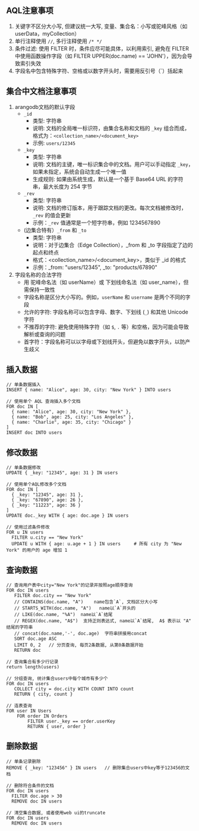 ## AQL注意事项
1. 关键字不区分大小写, 但建议统一大写, 变量、集合名：小写或驼峰风格（如 userData，myCollection）
2. 单行注释使用 `//`, 多行注释使用 `/* */`
3. 条件过滤: 使用 FILTER 时，条件应尽可能具体，以利用索引, 避免在 FILTER 中使用函数操作字段（如 FILTER UPPER(doc.name) == 'JOHN'），因为会导致索引失效
4. 字段名中包含特殊字符、空格或以数字开头时，需要用反引号（`）括起来

## 集合中文档注意事项
1. arangodb文档的默认字段
   - `_id`
     - 类型: 字符串
     - 说明: 文档的全局唯一标识符，由集合名称和文档的 `_key` 组合而成，格式为：`<collection_name>/<document_key>`
     - 示例: `users/12345`
   - `_key`
     - 类型: 字符串
     - 说明: 文档的主键，唯一标识集合中的文档。用户可以手动指定 `_key`，如果未指定，系统会自动生成一个唯一值
     - 生成规则: 如果由系统生成，默认是一个基于 Base64 URL 的字符串，最大长度为 254 字节
   - `_rev`
     - 类型: 字符串
     - 说明: 文档的修订版本，用于跟踪文档的更改。每次文档被修改时，`_rev` 的值会更新
     - 示例：`_rev` 值通常是一个短字符串，例如 1234567890
   - (边集合特有）`_from` 和 `_to`
     - 类型: 字符串
     - 说明：对于边集合（Edge Collection），_from 和 _to 字段指定了边的起点和终点
     - 格式：<collection_name>/<document_key>，类似于 _id 的格式
     - 示例：_from: "users/12345", _to: "products/67890"
2. 字段名称的合法字符
   - 用 驼峰命名法（如 userName）或 下划线命名法（如 user_name），但需保持一致性
   - 字段名称是区分大小写的。例如，`userName` 和 `username` 是两个不同的字段
   - 允许的字符: 字段名称可以包含字母、数字、下划线 (`_`) 和其他 Unicode 字符
   - 不推荐的字符: 避免使用特殊字符（如 `$`, `.` 等）和空格，因为可能会导致解析或查询的问题
   - 首字符：字段名称可以以字母或下划线开头，但避免以数字开头，以防产生歧义


## 插入数据
```aql
// 单条数据插入
INSERT { name: "Alice", age: 30, city: "New York" } INTO users

// 使用单个 AQL 查询插入多个文档
FOR doc IN [
  { name: "Alice", age: 30, city: "New York" },
  { name: "Bob", age: 25, city: "Los Angeles" },
  { name: "Charlie", age: 35, city: "Chicago" }
]
INSERT doc INTO users
```

## 修改数据
```aql
// 单条数据修改
UPDATE { _key: "12345", age: 31 } IN users

// 使用单个AQL修改多个文档
FOR doc IN [
  { _key: "12345", age: 31 },
  { _key: "67890", age: 26 },
  { _key: "11223", age: 36 }
]
UPDATE doc._key WITH { age: doc.age } IN users

// 使用过滤条件修改
FOR u IN users
  FILTER u.city == "New York"
  UPDATE u WITH { age: u.age + 1 } IN users     # 所有 city 为 "New York" 的用户的 age 增加 1
```

## 查询数据
```aql
// 查询用户表中city="New York"的记录并按照age顺序查询
FOR doc IN users
   FILTER doc.city == "New York"
   // CONTAINS(doc.name, "A")    name包含`A`, 文档区分大小写
   // STARTS_WITH(doc.name, "A")   name以`A`开头的
   // LIKE(doc.name, "%A")  name以`A`结尾
   // REGEX(doc.name, "A$")  支持正则表达式, name以`A`结尾,  A$ 表示以 "A" 结尾的字符串
   // concat(doc.name,'-', doc.age)  字符串拼接用concat
   SORT doc.age ASC
   LIMIT 0, 2   // 分页查询, 每页2条数据, 从第0条数据开始
   RETURN doc

// 查询集合有多少行记录
return length(users)

// 分组查询, 统计集合users中每个城市有多少个
FOR doc IN users
   COLLECT city = doc.city WITH COUNT INTO count
   RETURN { city, count }

// 连表查询
FOR user IN Users
    FOR order IN Orders
        FILTER user._key == order.userKey
        RETURN { user, order }
```

## 删除数据
```aql
// 单条记录删除
REMOVE { _key: "123456" } IN users   // 删除集合users中key等于123456的文档

// 删除符合条件的文档
FOR doc IN users
  FILTER doc.age > 30
  REMOVE doc IN users

// 清空集合数据, 或者使用web ui的truncate
FOR doc IN users
  REMOVE doc IN users

```
